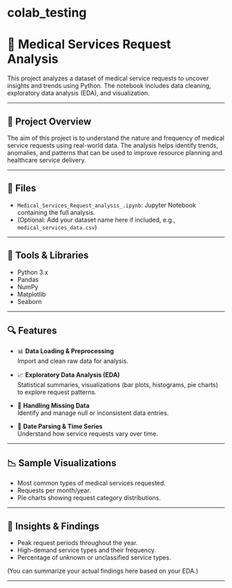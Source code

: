 # colab_testing
# 🏥 Medical Services Request Analysis

This project analyzes a dataset of medical service requests to uncover insights and trends using Python. The notebook includes data cleaning, exploratory data analysis (EDA), and visualization.

---

## 📌 Project Overview

The aim of this project is to understand the nature and frequency of medical service requests using real-world data. The analysis helps identify trends, anomalies, and patterns that can be used to improve resource planning and healthcare service delivery.

---

## 📂 Files

- `Medical_Services_Request_analysis_.ipynb`: Jupyter Notebook containing the full analysis.
- (Optional: Add your dataset name here if included, e.g., `medical_services_data.csv`)

---

## 🧰 Tools & Libraries

- Python 3.x
- Pandas
- NumPy
- Matplotlib
- Seaborn

---

## 🔍 Features

- 📊 **Data Loading & Preprocessing**  
  Import and clean raw data for analysis.
  
- 📈 **Exploratory Data Analysis (EDA)**  
  Statistical summaries, visualizations (bar plots, histograms, pie charts) to explore request patterns.

- 🧼 **Handling Missing Data**  
  Identify and manage null or inconsistent data entries.

- 📅 **Date Parsing & Time Series**  
  Understand how service requests vary over time.

---

## 📉 Sample Visualizations

- Most common types of medical services requested.
- Requests per month/year.
- Pie charts showing request category distributions.

---

## 🧠 Insights & Findings

- Peak request periods throughout the year.
- High-demand service types and their frequency.
- Percentage of unknown or unclassified service types.

(You can summarize your actual findings here based on your EDA.)

---
